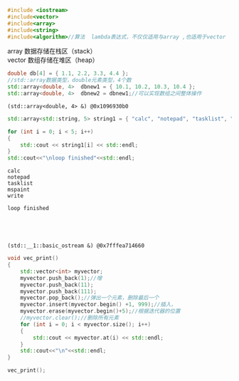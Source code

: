 

```c++
#include <iostream>
#include<vector>
#include<array>
#include<string>
#include<algorithm>//算法  lambda表达式，不仅仅适用与array ,也适用于vector
```




    



array 数据存储在栈区（stack）  
vector 数组存储在堆区（heap）


```c++
double db[4] = { 1.1, 2.2, 3.3, 4.4 };
//std::array数据类型，double元素类型，4个数
std::array<double, 4>  dbnew1 = { 10.1, 10.2, 10.3, 10.4 };
std::array<double, 4>  dbnew2 = dbnew1;//可以实现数组之间整体操作
```




    (std::array<double, 4> &) @0x1096930b0





```c++
std::array<std::string, 5> string1 = { "calc", "notepad", "tasklist", "mspaint", "write" };

for (int i = 0; i < 5; i++)
{
    std::cout << string1[i] << std::endl;
}
std::cout<<"\nloop finished"<<std::endl;
```

    calc
    notepad
    tasklist
    mspaint
    write
    
    loop finished





    (std::__1::basic_ostream &) @0x7fffea714660





```c++
void vec_print()
{
    std::vector<int> myvector;
    myvector.push_back(1);//增
    myvector.push_back(11);
    myvector.push_back(111);
    myvector.pop_back();//弹出一个元素，删除最后一个
    myvector.insert(myvector.begin() +1, 999);//插入，
    myvector.erase(myvector.begin()+5);//根据迭代器的位置
    //myvector.clear();//删除所有元素
    for (int i = 0; i < myvector.size(); i++)
    {
        std::cout << myvector.at(i) << std::endl;
    }
    std::cout<<"\n"<<std::endl;
}
```




    




```c++
vec_print();
```


```c++

```

